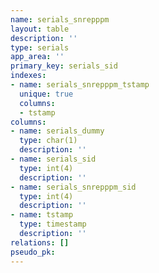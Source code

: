 ```yaml
---
name: serials_snrepppm
layout: table
description: ''
type: serials
app_area: ''
primary_key: serials_sid
indexes:
- name: serials_snrepppm_tstamp
  unique: true
  columns:
  - tstamp
columns:
- name: serials_dummy
  type: char(1)
  description: ''
- name: serials_sid
  type: int(4)
  description: ''
- name: serials_snrepppm_sid
  type: int(4)
  description: ''
- name: tstamp
  type: timestamp
  description: ''
relations: []
pseudo_pk: 
---
```


